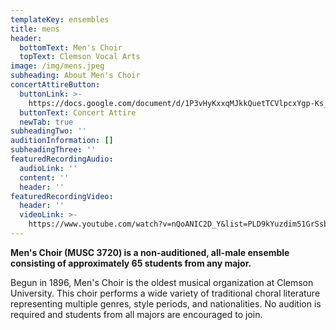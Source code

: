 ```yaml
---
templateKey: ensembles
title: mens
header:
  bottomText: Men's Choir
  topText: Clemson Vocal Arts
image: /img/mens.jpeg
subheading: About Men's Choir
concertAttireButton:
  buttonLink: >-
    https://docs.google.com/document/d/1P3vHyKxxqMJkkQuetTCVlpcxYgp-Ks_etet6Tp9alBU/edit?usp=sharing
  buttonText: Concert Attire
  newTab: true
subheadingTwo: ''
auditionInformation: []
subheadingThree: ''
featuredRecordingAudio:
  audioLink: ''
  content: ''
  header: ''
featuredRecordingVideo:
  header: ''
  videoLink: >-
    https://www.youtube.com/watch?v=nQoANIC2D_Y&list=PLD9kYuzdim51GrSsbnJgUlAICYEuaVsvF&index=5
---
```

**Men's Choir (MUSC 3720) is a non-auditioned, all-male ensemble consisting of approximately 65 students from any major.**

Begun in 1896, Men's Choir is the oldest musical organization at Clemson University. This choir performs a wide variety of traditional choral literature representing multiple genres, style periods, and nationalities. No audition is required and students from all majors are encouraged to join.
